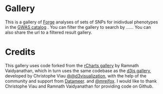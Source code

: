 # Gallery

This is a gallery of [Forge](https://github.com/iandunham/Forge) analyses of sets of SNPs for inidivdual phenotypes in the [GWAS catalog](http://www.genome.gov/gwastudies) . You can filter the gallery to search by ...... You can also share the url to a filtered result gallery.

# Credits

This gallery uses code forked from the [rCharts gallery](https://github.com/ramnathv/rChartsGallery) by Ramnath Vaidyanathan, which in turn uses the same codebase as the [d3js gallery](http://biovisualize.github.com/d3visualization), developed by Christophe Viau [@@d3visualization](https://twitter.com/d3visualization), with the help of the community and support from [Datameer](http://www.datameer.com). and [@mrejfox](https://twitter.com/mrejfox). I would like to thank Christophe Viau and Ramnath Vaidyanathan for providing code on Github.
